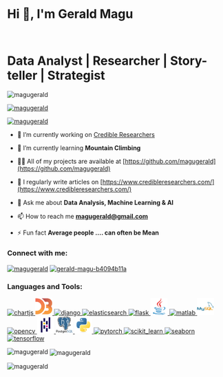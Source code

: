 # Hi 👋, I'm Gerald Magu
<br/>
<h1>Data Analyst | Researcher | Story-teller | Strategist</h1>

<p align="left"> <img src="https://komarev.com/ghpvc/?username=magugerald&label=Profile%20views&color=0e75b6&style=flat" alt="magugerald" /> </p>

<p align="left"> <a href="https://github.com/ryo-ma/github-profile-trophy"><img src="https://github-profile-trophy.vercel.app/?username=magugerald" alt="magugerald" /></a> </p>

<p align="left"> <a href="https://twitter.com/magugerald" target="blank"><img src="https://img.shields.io/twitter/follow/magugerald?logo=twitter&style=for-the-badge" alt="magugerald" /></a> </p>

- 🔭 I’m currently working on [Credible Researchers](https://www.credibleresearchers.com/)

- 🌱 I’m currently learning **Mountain Climbing**

- 👨‍💻 All of my projects are available at [https://github.com/magugerald](https://github.com/magugerald)

- 📝 I regularly write articles on [https://www.credibleresearchers.com/](https://www.credibleresearchers.com/)

- 💬 Ask me about **Data Analysis, Machine Learning & AI**

- 📫 How to reach me **magugerald@gmail.com**

- ⚡ Fun fact **Average people .... can often be Mean**

<h3 align="left">Connect with me:</h3>
<p align="left">
<a href="https://twitter.com/magugerald" target="blank"><img align="center" src="https://raw.githubusercontent.com/rahuldkjain/github-profile-readme-generator/master/src/images/icons/Social/twitter.svg" alt="magugerald" height="30" width="40" /></a>
<a href="https://linkedin.com/in/gerald-magu-b4094b11a" target="blank"><img align="center" src="https://raw.githubusercontent.com/rahuldkjain/github-profile-readme-generator/master/src/images/icons/Social/linked-in-alt.svg" alt="gerald-magu-b4094b11a" height="30" width="40" /></a>
</p>

<h3 align="left">Languages and Tools:</h3>
<p align="left"> <a href="https://www.chartjs.org" target="_blank" rel="noreferrer"> <img src="https://www.chartjs.org/media/logo-title.svg" alt="chartjs" width="40" height="40"/> </a> <a href="https://d3js.org/" target="_blank" rel="noreferrer"> <img src="https://raw.githubusercontent.com/devicons/devicon/master/icons/d3js/d3js-original.svg" alt="d3js" width="40" height="40"/> </a> <a href="https://www.djangoproject.com/" target="_blank" rel="noreferrer"> <img src="https://cdn.worldvectorlogo.com/logos/django.svg" alt="django" width="40" height="40"/> </a> <a href="https://www.elastic.co" target="_blank" rel="noreferrer"> <img src="https://www.vectorlogo.zone/logos/elastic/elastic-icon.svg" alt="elasticsearch" width="40" height="40"/> </a> <a href="https://flask.palletsprojects.com/" target="_blank" rel="noreferrer"> <img src="https://www.vectorlogo.zone/logos/pocoo_flask/pocoo_flask-icon.svg" alt="flask" width="40" height="40"/> </a> <a href="https://www.java.com" target="_blank" rel="noreferrer"> <img src="https://raw.githubusercontent.com/devicons/devicon/master/icons/java/java-original.svg" alt="java" width="40" height="40"/> </a> <a href="https://www.mathworks.com/" target="_blank" rel="noreferrer"> <img src="https://upload.wikimedia.org/wikipedia/commons/2/21/Matlab_Logo.png" alt="matlab" width="40" height="40"/> </a> <a href="https://www.mysql.com/" target="_blank" rel="noreferrer"> <img src="https://raw.githubusercontent.com/devicons/devicon/master/icons/mysql/mysql-original-wordmark.svg" alt="mysql" width="40" height="40"/> </a> <a href="https://opencv.org/" target="_blank" rel="noreferrer"> <img src="https://www.vectorlogo.zone/logos/opencv/opencv-icon.svg" alt="opencv" width="40" height="40"/> </a> <a href="https://pandas.pydata.org/" target="_blank" rel="noreferrer"> <img src="https://raw.githubusercontent.com/devicons/devicon/2ae2a900d2f041da66e950e4d48052658d850630/icons/pandas/pandas-original.svg" alt="pandas" width="40" height="40"/> </a> <a href="https://www.postgresql.org" target="_blank" rel="noreferrer"> <img src="https://raw.githubusercontent.com/devicons/devicon/master/icons/postgresql/postgresql-original-wordmark.svg" alt="postgresql" width="40" height="40"/> </a> <a href="https://www.python.org" target="_blank" rel="noreferrer"> <img src="https://raw.githubusercontent.com/devicons/devicon/master/icons/python/python-original.svg" alt="python" width="40" height="40"/> </a> <a href="https://pytorch.org/" target="_blank" rel="noreferrer"> <img src="https://www.vectorlogo.zone/logos/pytorch/pytorch-icon.svg" alt="pytorch" width="40" height="40"/> </a> <a href="https://scikit-learn.org/" target="_blank" rel="noreferrer"> <img src="https://upload.wikimedia.org/wikipedia/commons/0/05/Scikit_learn_logo_small.svg" alt="scikit_learn" width="40" height="40"/> </a> <a href="https://seaborn.pydata.org/" target="_blank" rel="noreferrer"> <img src="https://seaborn.pydata.org/_images/logo-mark-lightbg.svg" alt="seaborn" width="40" height="40"/> </a> <a href="https://www.tensorflow.org" target="_blank" rel="noreferrer"> <img src="https://www.vectorlogo.zone/logos/tensorflow/tensorflow-icon.svg" alt="tensorflow" width="40" height="40"/> </a> </p>

<p><img align="left" src="https://github-readme-stats.vercel.app/api/top-langs?username=magugerald&show_icons=true&locale=en&layout=compact" alt="magugerald" /></p>

<p>&nbsp;<img align="center" src="https://github-readme-stats.vercel.app/api?username=magugerald&show_icons=true&locale=en" alt="magugerald" /></p>

<p><img align="center" src="https://github-readme-streak-stats.herokuapp.com/?user=magugerald&" alt="magugerald" /></p>

